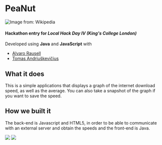 # PeaNut
![Image from: Wikipedia](https://i.imgur.com/vGpYPtu.jpg)
#### Hackathon entry for _Local Hack Day IV (King's College London)_
Developed using **Java** and **JavaScript** with 
* [Alvaro Rausell](https://github.com/AlvaroRausell)
* [Tomas Andriuškevičius](https://devpost.com/Tomasand)

## What it does

This is a simple applications that displays a graph of the internet download speed, as well as the average.
 You can also take a snapshot of the graph if you want to save the speed.


## How we built it

The back-end is Javascript and HTML5, in order to be able to communicate with an external server and obtain the speeds and the front-end is Java.

![](https://i.imgur.com/XAm2o6z.png)
![](https://i.imgur.com/ppUqm58.png)

